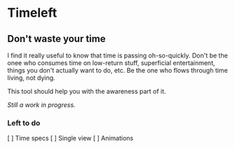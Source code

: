 # Timeleft
## Don't waste your time

I find it really useful to know that time is passing oh-so-quickly. Don't be the onee who consumes time on low-return stuff, superficial entertainment, things you don't actually want to do, etc. Be the one who flows through time living, not dying. 

This tool should help you with the awareness part of it.

*Still a work in progress.*

### Left to do
[ ] Time specs
[ ] Single view
[ ] Animations
